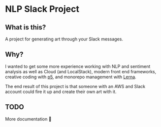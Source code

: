 # NLP Slack Project

## What is this?

A project for generating art through your Slack messages.

## Why?

I wanted to get some more experience working with NLP and sentiment analysis as well as Cloud (and LocalStack), modern front end frameworks, creative coding with [p5](https://p5js.org/), and monorepo management with [Lerna](https://github.com/lerna/lerna).

The end result of this project is that someone with an AWS and Slack account could fire it up and create their own art with it.

## TODO

More documentation 🤣
